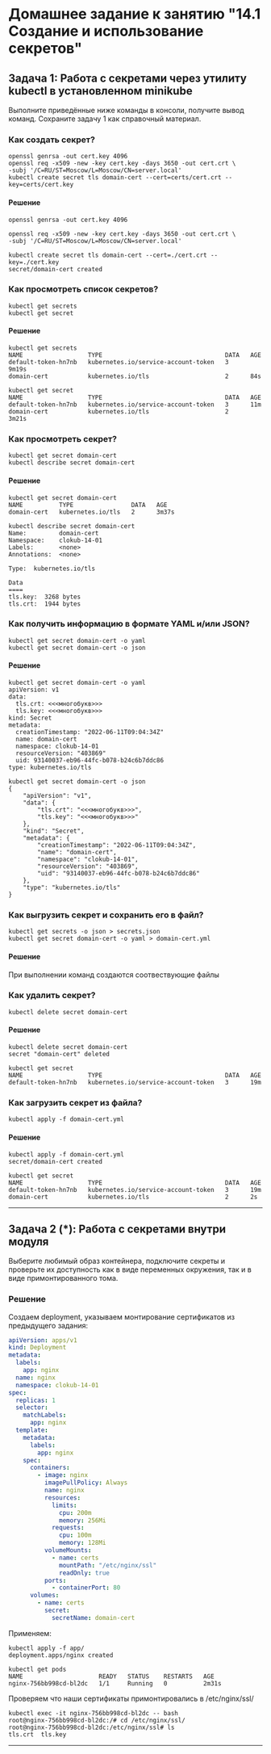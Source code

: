 # Домашнее задание к занятию "14.1 Создание и использование секретов"

## Задача 1: Работа с секретами через утилиту kubectl в установленном minikube

Выполните приведённые ниже команды в консоли, получите вывод команд. Сохраните
задачу 1 как справочный материал.

### Как создать секрет?

```
openssl genrsa -out cert.key 4096
openssl req -x509 -new -key cert.key -days 3650 -out cert.crt \
-subj '/C=RU/ST=Moscow/L=Moscow/CN=server.local'
kubectl create secret tls domain-cert --cert=certs/cert.crt --key=certs/cert.key
```
#### Решение
```
openssl genrsa -out cert.key 4096

openssl req -x509 -new -key cert.key -days 3650 -out cert.crt \
-subj '/C=RU/ST=Moscow/L=Moscow/CN=server.local'

kubectl create secret tls domain-cert --cert=./cert.crt --key=./cert.key
secret/domain-cert created
```

### Как просмотреть список секретов?

```
kubectl get secrets
kubectl get secret
```

#### Решение
```
kubectl get secrets
NAME                  TYPE                                  DATA   AGE
default-token-hn7nb   kubernetes.io/service-account-token   3      9m19s
domain-cert           kubernetes.io/tls                     2      84s

kubectl get secret
NAME                  TYPE                                  DATA   AGE
default-token-hn7nb   kubernetes.io/service-account-token   3      11m
domain-cert           kubernetes.io/tls                     2      3m21s
```

### Как просмотреть секрет?

```
kubectl get secret domain-cert
kubectl describe secret domain-cert
```

#### Решение
```
kubectl get secret domain-cert
NAME          TYPE                DATA   AGE
domain-cert   kubernetes.io/tls   2      3m37s

kubectl describe secret domain-cert
Name:         domain-cert
Namespace:    clokub-14-01
Labels:       <none>
Annotations:  <none>

Type:  kubernetes.io/tls

Data
====
tls.key:  3268 bytes
tls.crt:  1944 bytes
```

### Как получить информацию в формате YAML и/или JSON?

```
kubectl get secret domain-cert -o yaml
kubectl get secret domain-cert -o json
```

#### Решение
```
kubectl get secret domain-cert -o yaml
apiVersion: v1
data:
  tls.crt: <<<многобукв>>>
  tls.key: <<<многобукв>>>
kind: Secret
metadata:
  creationTimestamp: "2022-06-11T09:04:34Z"
  name: domain-cert
  namespace: clokub-14-01
  resourceVersion: "403869"
  uid: 93140037-eb96-44fc-b078-b24c6b7ddc86
type: kubernetes.io/tls

kubectl get secret domain-cert -o json
{
    "apiVersion": "v1",
    "data": {
        "tls.crt": "<<<многобукв>>>",
        "tls.key": "<<<многобукв>>>"
    },
    "kind": "Secret",
    "metadata": {
        "creationTimestamp": "2022-06-11T09:04:34Z",
        "name": "domain-cert",
        "namespace": "clokub-14-01",
        "resourceVersion": "403869",
        "uid": "93140037-eb96-44fc-b078-b24c6b7ddc86"
    },
    "type": "kubernetes.io/tls"
}
```

### Как выгрузить секрет и сохранить его в файл?

```
kubectl get secrets -o json > secrets.json
kubectl get secret domain-cert -o yaml > domain-cert.yml
```

#### Решение
При выполнении команд создаются соотвествующие файлы


### Как удалить секрет?

```
kubectl delete secret domain-cert
```

#### Решение
```
kubectl delete secret domain-cert
secret "domain-cert" deleted

kubectl get secret
NAME                  TYPE                                  DATA   AGE
default-token-hn7nb   kubernetes.io/service-account-token   3      19m
```

### Как загрузить секрет из файла?

```
kubectl apply -f domain-cert.yml
```

#### Решение
```
kubectl apply -f domain-cert.yml
secret/domain-cert created

kubectl get secret
NAME                  TYPE                                  DATA   AGE
default-token-hn7nb   kubernetes.io/service-account-token   3      19m
domain-cert           kubernetes.io/tls                     2      2s
```

---

## Задача 2 (*): Работа с секретами внутри модуля

Выберите любимый образ контейнера, подключите секреты и проверьте их доступность
как в виде переменных окружения, так и в виде примонтированного тома.

### Решение


Создаем deployment, указываем монтирование сертификатов из предыдущего задания:
```yaml
apiVersion: apps/v1
kind: Deployment
metadata:
  labels:
    app: nginx
  name: nginx
  namespace: clokub-14-01
spec:
  replicas: 1
  selector:
    matchLabels:
      app: nginx
  template:
    metadata:
      labels:
        app: nginx
    spec:
      containers:
        - image: nginx
          imagePullPolicy: Always
          name: nginx
          resources:
            limits:
              cpu: 200m
              memory: 256Mi
            requests:
              cpu: 100m
              memory: 128Mi
          volumeMounts:
            - name: certs
              mountPath: "/etc/nginx/ssl"
              readOnly: true
          ports:
            - containerPort: 80
      volumes:
        - name: certs
          secret:
            secretName: domain-cert
```
  
Применяем:
```
kubectl apply -f app/
deployment.apps/nginx created

kubectl get pods
NAME                     READY   STATUS    RESTARTS   AGE
nginx-756bb998cd-bl2dc   1/1     Running   0          2m31s
```
  
Проверяем что наши сертификаты примонтировались в /etc/nginx/ssl/
```
kubectl exec -it nginx-756bb998cd-bl2dc -- bash
root@nginx-756bb998cd-bl2dc:/# cd /etc/nginx/ssl/
root@nginx-756bb998cd-bl2dc:/etc/nginx/ssl# ls
tls.crt  tls.key
```
---
